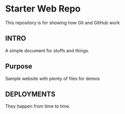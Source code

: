 # Starter Web Repo

This repository is for showing how Git and GitHub work

## INTRO

A simple document for stuffs and things.

## Purpose

Sample website with plenty of files for demos

## DEPLOYMENTS

They happen from time to time.